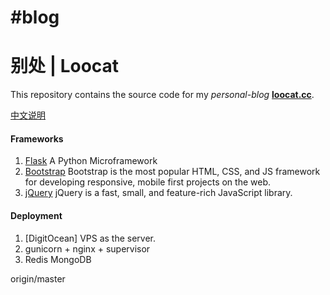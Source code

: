 #blog
=======
别处 | Loocat
=======================

This repository contains the source code for my *personal-blog* **[loocat.cc](http://loocat.cc)**.

[中文说明](https://github.com/chidaobanjiu/loocat.cc/wiki/MANA2077.com-%E4%B8%AD%E6%96%87%E8%AF%B4%E6%98%8E)


#### Frameworks

1. [Flask]  A Python Microframework
2. [Bootstrap]  Bootstrap is the most popular HTML, CSS, and JS framework 
   for developing responsive, mobile first projects on the web.
3. [jQuery]  jQuery is a fast, small, and feature-rich JavaScript library.

#### Deployment

1. [DigitOcean] VPS as the server.
2. gunicorn + nginx + supervisor
3. Redis MongoDB


[Flask]:         http://flask.pocoo.org/
[Bootstrap]:     http://getbootstrap.com/
[jQuery]:        https://jquery.com/
origin/master
